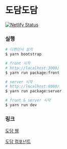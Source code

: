 # 도담도담
[![Netlify Status](https://api.netlify.com/api/v1/badges/2a3e5e7e-c4b1-4903-8b7a-fcd5b0958849/deploy-status)](https://app.netlify.com/sites/dodamdodam/deploys)

### 실행

```bash
# 디펜던시 설치
$ yarn bootstrap

# front 시작
# http://localhost:3000/
$ yarn run package:front

# server 시작
# http://localhost:8080/
$ yarn run package:server

# front & server 시작
$ yarn run dev

```

### 링크

[도담 웹](https://dodamdodam.netlify.app/)

[도담 컴포넌트](https://dodam-components.netlify.app/)
